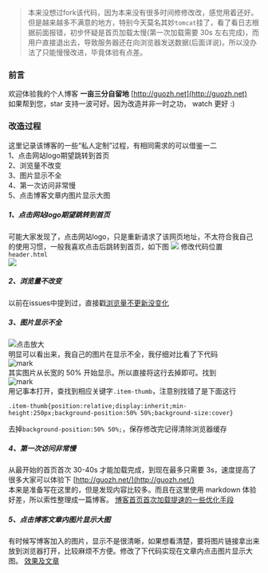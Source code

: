 >本来没想过fork该代码，因为本来没有很多时间修修改改，感觉用着还好。但是越来越多不满意的地方，特别今天莫名其妙`tomcat`挂了，看了看日志根据前面报错，初步怀疑是首页加载太慢(第一次加载需要 30s 左右完成)，而用户直接退出去，导致服务器还在向浏览器发送数据(后面详说)。所以没办法了只能慢慢改进，毕竟体验有点差。
### 前言
欢迎体验我的个人博客 **一亩三分自留地**  [http://guozh.net](http://guozh.net)
<br>
如果帮到您，star 支持一波可好。因为改造并非一时之功， watch 更好  :) 
### 改造过程
这里记录该博客的一些“私人定制”过程，有相同需求的可以借鉴一二
<br>
1、点击网站logo期望跳转到首页
<br>
2、浏览量不改变
<br>
3、图片显示不全
<br>
4、第一次访问非常慢
<br>
5、点击博客文章内图片显示大图
##### 1、点击网站logo期望跳转到首页
可能大家发现了，点击网站logo，只是重新请求了该网页地址，不太符合我自己的使用习惯，一般我喜欢点击后跳转到首页，如下图
![](http://images.bixiaode.com/dream/180731/DH5DcDJAl1.png?imageslim)
修改代码位置`header.html`
<br>
![](http://images.bixiaode.com/dream/180731/i5Gf1201cd.png?imageslim)
##### 2、浏览量不改变
以前在issues中提到过，直接戳[浏览量不更新没变化](https://github.com/ZHENFENG13/My-Blog/commit/528af45a56c3d6d06fdccecc1789e776c9710991)
##### 3、图片显示不全
![点击放大](http://images.bixiaode.com/dream/180731/k4GFIIeeLC.png?imageslim)
<br>
明显可以看出来，我自己的图片在显示不全，我仔细对比看了下代码
<br>
![mark](http://images.bixiaode.com/dream/180731/DCcGBikfaB.png?imageslim)
<br>
其实图片从长宽的 50% 开始显示。所以直接将这行去掉即可。找到
<br>
![mark](http://images.bixiaode.com/dream/180731/Lea9KecC3b.png?imageslim)
<br>
用记事本打开，查找到相应关键字`.item-thumb`，注意别找错了是下面这行
```
.item-thumb{position:relative;display:inherit;min-height:250px;background-position:50% 50%;background-size:cover}
```
去掉`background-position:50% 50%;`，保存修改完记得清除浏览器缓存
##### 4、第一次访问非常慢
从最开始的首页首次 30-40s 才能加载完成，到现在最多只需要 3s，速度提高了很多大家可以体验下
[http://guozh.net/](http://guozh.net/)
<br>
本来是准备写在这里的，但是发现内容比较多。而且在这里使用 markdown 体验好差，所以索性整理成一篇博客。
[博客首页首次加载提速的一些优化手段](https://guozh.net/?p=83)
##### 5、点击博客文章内图片显示大图
有时候写博客加入的图片，显示不是很清晰，如果想看清楚，要将图片链接拿出来放到浏览器打开，比较麻烦不方便。修改了下代码实现在文章内点击图片显示大图。
[效果及文章](https://guozh.net/?p=85)

